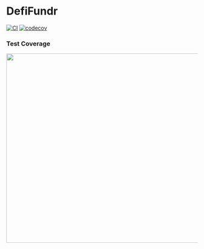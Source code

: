 # DefiFundr

[![CI](https://github.com/demola234/tdd_weather/actions/workflows/cl.yml/badge.svg)](https://github.com/demola234/tdd_weather/actions/workflows/cl.yml)
[![codecov](https://codecov.io/gh/demola234/deFICrowdFunding-Mobile/graph/badge.svg?token=VHYGUKF9YA)](https://codecov.io/gh/demola234/deFICrowdFunding-Mobile)

### Test Coverage

<p align="center">
     <img src="https://user-images.githubusercontent.com/24875416/120933876-0b0b6b00-c6f2-11eb-8b0a-9b9b5b6b6b0b.png)](https://codecov.io/gh/demola234/deFICrowdFunding-Mobile/graphs/tree.svg?token=VHYGUKF9YA" width="1000" height="500" />
</p>
